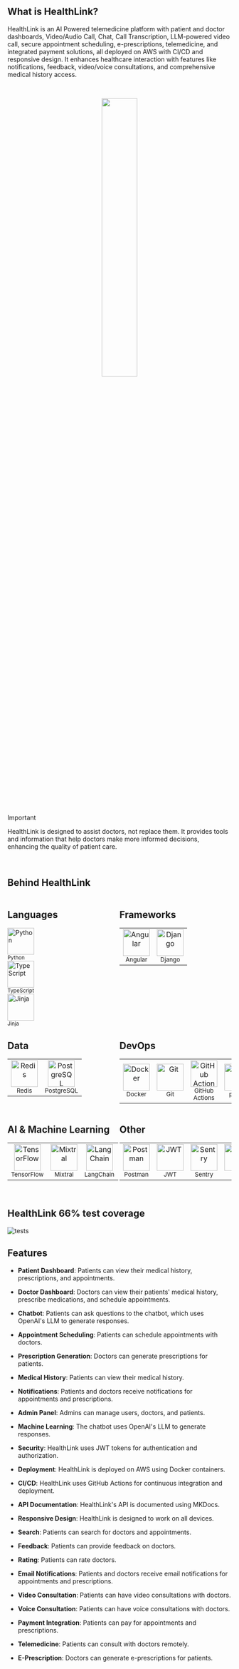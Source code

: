 ## What is HealthLink? 

HealthLink is an AI Powered telemedicine platform with patient and doctor dashboards, Video/Audio Call, Chat, Call Transcription, LLM-powered video call, secure appointment scheduling, e-prescriptions, telemedicine, and integrated payment solutions, all deployed on AWS with CI/CD and responsive design. It enhances healthcare interaction with features like notifications, feedback, video/voice consultations, and comprehensive medical history access.

</br>
<p align="center">
<img src="https://github.com/HealthLink-Fyp/HealthLink/assets/69955157/42304076-4b3c-49bd-a648-a2ae7987e22c" data-canonical-src="https://github.com/HealthLink-Fyp/HealthLink/assets/69955157/42304076-4b3c-49bd-a648-a2ae7987e22c" width="40%"/>
</p>

</br>

> [!IMPORTANT]
> HealthLink is designed to assist doctors, not replace them. It provides tools and information that help doctors make more informed decisions, enhancing the quality of patient care.
>
  
</br>

## Behind HealthLink

<div style="display: flex; flex-wrap: wrap; justify-content: space-around;">

  
  <div style="flex: 1; min-width: 250px;">
    <!-- Languages -->
    <h2>Languages</h2>
<td align='center'>
  <img width='60' height='60' src='https://img.stackshare.io/service/993/pUBY5pVj.png' alt='Python'>
  <br>
  <sub>Python</sub>
  <br>
  <sub></sub>
</td>

<td align='center'>
  <img width='60' height='60' src='https://img.stackshare.io/service/1612/bynNY5dJ.jpg' alt='TypeScript'>
  <br>
  <sub>TypeScript</sub>
  <br>
  <sub></sub>
</td>

<td align='center'>
  <img width='60' height='60' src='https://img.stackshare.io/service/2303/New_Project__20_.png' alt='Jinja'>
  <br>
  <sub>Jinja</sub>
  <br>
  <sub></sub>
</td>


</tr>
</table>
  </div>

 <div style="flex: 1; min-width: 250px;">
    <!-- Frameworks -->
    <h2>Frameworks</h2>
<table><tr>

  <td align='center'>
  <img width='60' height='60' src='https://img.stackshare.io/service/3745/cb8U-gL6_400x400.jpg' alt='Angular'>
  <br>
  <sub>Angular</sub>
  <br>
  <sub></sub>
</td>

  <td align='center'>
  <img width='60' height='60' src='https://img.stackshare.io/service/994/4aGjtNQv.png' alt='Django'>
  <br>
  <sub>Django</sub>
  <br>
  <sub></sub>
</td>
</tr>
</table>

 </div>

 <div style="flex: 1; min-width: 250px;">
    <!-- Data -->
    <h2>Data</h2>
<table>

<tr>

  <td align='center'>
  <img width='60' height='60' src='https://img.stackshare.io/service/1031/default_cbce472cd134adc6688572f999e9122b9657d4ba.png' alt='Redis'>
  <br>
  <sub>Redis</sub>
  <br>
  <sub></sub>
</td>

<td align='center'>
  <img width='60' height='60' src='https://img.stackshare.io/service/1028/ASOhU5xJ.png' alt='PostgreSQL'>
  <br>
  <sub>PostgreSQL</sub>
  <br>
  <sub></sub>
</td>


</tr>
</table>
  </div>

  <div style="flex: 1; min-width: 250px;">
    <!-- DevOps -->
    <h2>DevOps</h2>
<table><tr>
  <td align='center'>
  <img width='60' height='60' src='https://img.stackshare.io/service/586/n4u37v9t_400x400.png' alt='Docker'>
  <br>
  <sub>Docker</sub>
  <br>
  <sub></sub>
</td>

<td align='center'>
  <img width='60' height='60' src='https://img.stackshare.io/service/1046/git.png' alt='Git'>
  <br>
  <sub>Git</sub>
  <br>
  <sub></sub>
</td>

<td align='center'>
  <img width='60' height='60' src='https://img.stackshare.io/service/11563/actions.png' alt='GitHub Actions'>
  <br>
  <sub>GitHub Actions</sub>
  <br>
  <sub></sub>
</td>

<td align='center'>
  <img width='60' height='60' src='https://img.stackshare.io/service/4586/Lu99Qe0Z_400x400.png' alt='pytest'>
  <br>
  <sub>pytest</sub>
  <br>
  <sub></sub>
</td>



</tr>
</table>
 </div>

  <div style="flex: 1; min-width: 250px;">
    <!-- AI & Machine Learning -->
    <h2>AI & Machine Learning</h2>
<table><tr>

<td align='center'>
  <img width='60' height='60' src='https://img.stackshare.io/service/4717/FtFnqC38_400x400.png' alt='TensorFlow'>
  <br>
  <sub>TensorFlow</sub>
  <br>
  <sub></sub>
</td>

<td align='center'>
  <img width='60' height='60' src='https://img.stackshare.io/service/104866/default_df54ef6519475dcfbaf279696c11805b976ebfaf.png' alt='Mixtral'>
  <br>
  <sub>Mixtral</sub>
  <br>
  <sub></sub>
</td>


  <td align='center'>
  <img width='60' height='60' src='https://img.stackshare.io/service/48790/default_5b6c6b73f1ff3775c85d2a1ba954cb87e30cbf13.jpg' alt='LangChain'>
  <br>
  <sub>LangChain</sub>
  <br>
  <sub></sub>
</td>




</tr>
</table>
  </div>

  <div style="flex: 1; min-width: 250px;">
    <!-- Other -->
    <h2>Other</h2>
<table>
<tr><td align='center'>
  <img width='60' height='60' src='https://img.stackshare.io/service/1336/xWMRvm_5_400x400.png' alt='Postman'>
  <br>
  <sub>Postman</sub>
  <br>
  <sub></sub>
</td><td align='center'>
  <img width='60' height='60' src='https://img.stackshare.io/service/6417/jwt-icon.png' alt='JWT'>
  <br>
  <sub>JWT</sub>
  <br>
  <sub></sub>
</td><td align='center'>
  <img width='60' height='60' src='https://img.stackshare.io/service/191/default_9262326592c97828a2a4299dec085a3674dd05f4.png' alt='Sentry'>
  <br>
  <sub>Sentry</sub>
  <br>
  <sub></sub>
</td><td align='center'>
  <img width='60' height='60' src='https://img.stackshare.io/service/154/default_53605d3093005bd7853e04a258c0d4746e803e29.jpg' alt='Jira'>
  <br>
  <sub>Jira</sub>
  <br>
  <sub></sub>
</td><td align='center'>
  <img width='60' height='60' src='https://img.stackshare.io/service/3511/cof_orange_hex.jpg' alt='Ubuntu'>
  <br>
  <sub>Ubuntu</sub>
  <br>
  <sub></sub>
</td><td align='center'>
  <img width='60' height='60' src='https://img.stackshare.io/service/1075/celery.png' alt='Celery'>
  <br>
  <sub>Celery</sub>
  <br>
  <sub></sub>
</td></tr></table>
 </div>




</div>

<br/>


  ## HealthLink 66% test coverage

![tests](https://github.com/HealthLink-Fyp/HealthLink/assets/69955157/6b05b57c-0cda-4ace-8821-dd1a8d53c071)



  
## Features

* **Patient Dashboard**: Patients can view their medical history, prescriptions, and appointments.

* **Doctor Dashboard**: Doctors can view their patients' medical history, prescribe medications, and schedule appointments.

* **Chatbot**: Patients can ask questions to the chatbot, which uses OpenAI's LLM to generate responses.

* **Appointment Scheduling**: Patients can schedule appointments with doctors.

* **Prescription Generation**: Doctors can generate prescriptions for patients.

* **Medical History**: Patients can view their medical history.

* **Notifications**: Patients and doctors receive notifications for appointments and prescriptions.

* **Admin Panel**: Admins can manage users, doctors, and patients.

* **Machine Learning**: The chatbot uses OpenAI's LLM to generate responses.

* **Security**: HealthLink uses JWT tokens for authentication and authorization.

* **Deployment**: HealthLink is deployed on AWS using Docker containers.

* **CI/CD**: HealthLink uses GitHub Actions for continuous integration and deployment.

* **API Documentation**: HealthLink's API is documented using MKDocs.

* **Responsive Design**: HealthLink is designed to work on all devices.

* **Search**: Patients can search for doctors and appointments.

* **Feedback**: Patients can provide feedback on doctors.

* **Rating**: Patients can rate doctors.

* **Email Notifications**: Patients and doctors receive email notifications for appointments and prescriptions.

* **Video Consultation**: Patients can have video consultations with doctors.

* **Voice Consultation**: Patients can have voice consultations with doctors.

* **Payment Integration**: Patients can pay for appointments and prescriptions.

* **Telemedicine**: Patients can consult with doctors remotely.

* **E-Prescription**: Doctors can generate e-prescriptions for patients.

